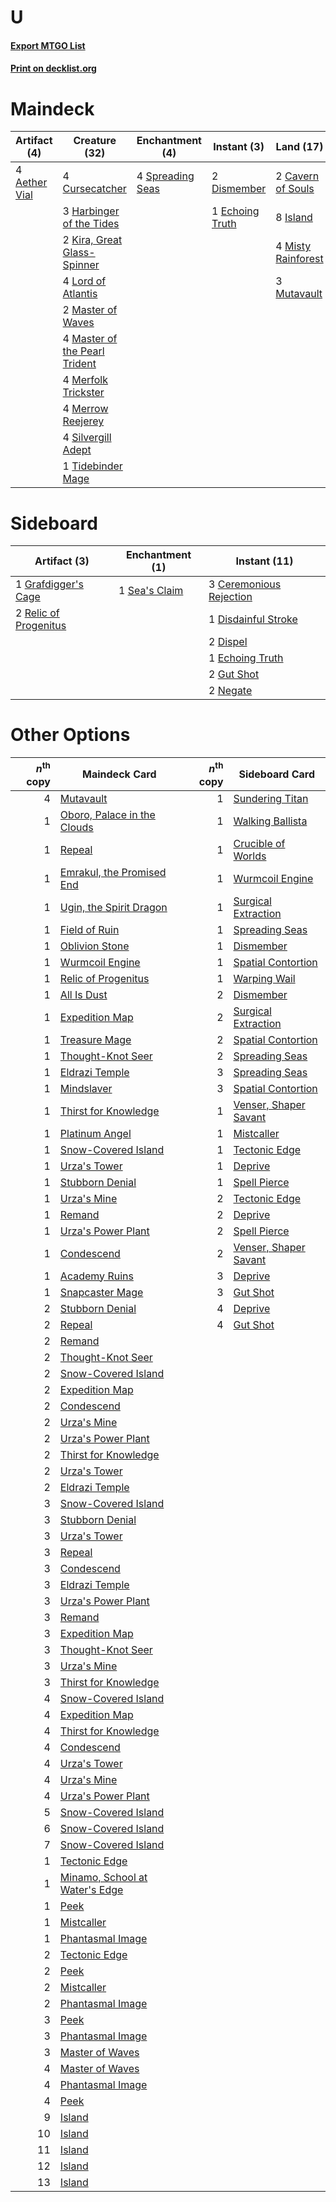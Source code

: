 # U

#### [Export MTGO List](../collection/U/U.txt)
#### [Print on decklist.org](http://decklist.org/?deckmain=4%09Aether%20Vial%0A2%09Cavern%20of%20Souls%0A4%09Cursecatcher%0A2%09Dismember%0A1%09Echoing%20Truth%0A3%09Harbinger%20of%20the%20Tides%0A8%09Island%0A2%09Kira,%20Great%20Glass-Spinner%0A4%09Lord%20of%20Atlantis%0A2%09Master%20of%20Waves%0A4%09Master%20of%20the%20Pearl%20Trident%0A4%09Merfolk%20Trickster%0A4%09Merrow%20Reejerey%0A4%09Misty%20Rainforest%0A3%09Mutavault%0A4%09Silvergill%20Adept%0A4%09Spreading%20Seas%0A1%09Tidebinder%20Mage&deckside=3%09Ceremonious%20Rejection%0A1%09Disdainful%20Stroke%0A2%09Dispel%0A1%09Echoing%20Truth%0A1%09Grafdigger's%20Cage%0A2%09Gut%20Shot%0A2%09Negate%0A2%09Relic%20of%20Progenitus%0A1%09Sea's%20Claim)
# Maindeck

|                                      Artifact (4)                                      |                                             Creature (32)                                              |                                      Enchantment (4)                                      |                                       Instant (3)                                        |                                          Land (17)                                          |
|----------------------------------------------------------------------------------------|--------------------------------------------------------------------------------------------------------|-------------------------------------------------------------------------------------------|------------------------------------------------------------------------------------------|---------------------------------------------------------------------------------------------|
|4 [Aether Vial](http://gatherer.wizards.com/Pages/Card/Details.aspx?multiverseid=370514)|4 [Cursecatcher](http://gatherer.wizards.com/Pages/Card/Details.aspx?multiverseid=442042)               |4 [Spreading Seas](http://gatherer.wizards.com/Pages/Card/Details.aspx?multiverseid=190405)|2 [Dismember](http://gatherer.wizards.com/Pages/Card/Details.aspx?multiverseid=397830)    |2 [Cavern of Souls](http://gatherer.wizards.com/Pages/Card/Details.aspx?multiverseid=426057) |
|                                                                                        |3 [Harbinger of the Tides](http://gatherer.wizards.com/Pages/Card/Details.aspx?multiverseid=438447)     |                                                                                           |1 [Echoing Truth](http://gatherer.wizards.com/Pages/Card/Details.aspx?multiverseid=370394)|8 [Island](http://gatherer.wizards.com/Pages/Card/Details.aspx?multiverseid=439602)          |
|                                                                                        |2 [Kira, Great Glass-Spinner](http://gatherer.wizards.com/Pages/Card/Details.aspx?multiverseid=370349)  |                                                                                           |                                                                                          |4 [Misty Rainforest](http://gatherer.wizards.com/Pages/Card/Details.aspx?multiverseid=426065)|
|                                                                                        |4 [Lord of Atlantis](http://gatherer.wizards.com/Pages/Card/Details.aspx?multiverseid=106642)           |                                                                                           |                                                                                          |3 [Mutavault](http://gatherer.wizards.com/Pages/Card/Details.aspx?multiverseid=152724)       |
|                                                                                        |2 [Master of Waves](http://gatherer.wizards.com/Pages/Card/Details.aspx?multiverseid=438441)            |                                                                                           |                                                                                          |                                                                                             |
|                                                                                        |4 [Master of the Pearl Trident](http://gatherer.wizards.com/Pages/Card/Details.aspx?multiverseid=438449)|                                                                                           |                                                                                          |                                                                                             |
|                                                                                        |4 [Merfolk Trickster](http://gatherer.wizards.com/Pages/Card/Details.aspx?multiverseid=442944)          |                                                                                           |                                                                                          |                                                                                             |
|                                                                                        |4 [Merrow Reejerey](http://gatherer.wizards.com/Pages/Card/Details.aspx?multiverseid=438453)            |                                                                                           |                                                                                          |                                                                                             |
|                                                                                        |4 [Silvergill Adept](http://gatherer.wizards.com/Pages/Card/Details.aspx?multiverseid=439710)           |                                                                                           |                                                                                          |                                                                                             |
|                                                                                        |1 [Tidebinder Mage](http://gatherer.wizards.com/Pages/Card/Details.aspx?multiverseid=438462)            |                                                                                           |                                                                                          |                                                                                             |


# Sideboard

|                                          Artifact (3)                                          |                                    Enchantment (1)                                    |                                           Instant (11)                                           |
|------------------------------------------------------------------------------------------------|---------------------------------------------------------------------------------------|--------------------------------------------------------------------------------------------------|
|1 [Grafdigger's Cage](http://gatherer.wizards.com/Pages/Card/Details.aspx?multiverseid=426046)  |1 [Sea's Claim](http://gatherer.wizards.com/Pages/Card/Details.aspx?multiverseid=39446)|3 [Ceremonious Rejection](http://gatherer.wizards.com/Pages/Card/Details.aspx?multiverseid=417613)|
|2 [Relic of Progenitus](http://gatherer.wizards.com/Pages/Card/Details.aspx?multiverseid=205326)|                                                                                       |1 [Disdainful Stroke](http://gatherer.wizards.com/Pages/Card/Details.aspx?multiverseid=446776)    |
|                                                                                                |                                                                                       |2 [Dispel](http://gatherer.wizards.com/Pages/Card/Details.aspx?multiverseid=201562)               |
|                                                                                                |                                                                                       |1 [Echoing Truth](http://gatherer.wizards.com/Pages/Card/Details.aspx?multiverseid=370394)        |
|                                                                                                |                                                                                       |2 [Gut Shot](http://gatherer.wizards.com/Pages/Card/Details.aspx?multiverseid=397673)             |
|                                                                                                |                                                                                       |2 [Negate](http://gatherer.wizards.com/Pages/Card/Details.aspx?multiverseid=447135)               |


# Other Options

|*n*<sup>th</sup> copy|                                             Maindeck Card                                              |*n*<sup>th</sup> copy|                                         Sideboard Card                                         |
|--------------------:|--------------------------------------------------------------------------------------------------------|--------------------:|------------------------------------------------------------------------------------------------|
|                    4|[Mutavault](http://gatherer.wizards.com/Pages/Card/Details.aspx?multiverseid=152724)                    |                    1|[Sundering Titan](http://gatherer.wizards.com/Pages/Card/Details.aspx?multiverseid=442222)      |
|                    1|[Oboro, Palace in the Clouds](http://gatherer.wizards.com/Pages/Card/Details.aspx?multiverseid=74206)   |                    1|[Walking Ballista](http://gatherer.wizards.com/Pages/Card/Details.aspx?multiverseid=423848)     |
|                    1|[Repeal](http://gatherer.wizards.com/Pages/Card/Details.aspx?multiverseid=397667)                       |                    1|[Crucible of Worlds](http://gatherer.wizards.com/Pages/Card/Details.aspx?multiverseid=420598)   |
|                    1|[Emrakul, the Promised End](http://gatherer.wizards.com/Pages/Card/Details.aspx?multiverseid=414295)    |                    1|[Wurmcoil Engine](http://gatherer.wizards.com/Pages/Card/Details.aspx?multiverseid=425825)      |
|                    1|[Ugin, the Spirit Dragon](http://gatherer.wizards.com/Pages/Card/Details.aspx?multiverseid=394086)      |                    1|[Surgical Extraction](http://gatherer.wizards.com/Pages/Card/Details.aspx?multiverseid=397706)  |
|                    1|[Field of Ruin](http://gatherer.wizards.com/Pages/Card/Details.aspx?multiverseid=435415)                |                    1|[Spreading Seas](http://gatherer.wizards.com/Pages/Card/Details.aspx?multiverseid=190405)       |
|                    1|[Oblivion Stone](http://gatherer.wizards.com/Pages/Card/Details.aspx?multiverseid=438789)               |                    1|[Dismember](http://gatherer.wizards.com/Pages/Card/Details.aspx?multiverseid=397830)            |
|                    1|[Wurmcoil Engine](http://gatherer.wizards.com/Pages/Card/Details.aspx?multiverseid=425825)              |                    1|[Spatial Contortion](http://gatherer.wizards.com/Pages/Card/Details.aspx?multiverseid=407518)   |
|                    1|[Relic of Progenitus](http://gatherer.wizards.com/Pages/Card/Details.aspx?multiverseid=205326)          |                    1|[Warping Wail](http://gatherer.wizards.com/Pages/Card/Details.aspx?multiverseid=407522)         |
|                    1|[All Is Dust](http://gatherer.wizards.com/Pages/Card/Details.aspx?multiverseid=397750)                  |                    2|[Dismember](http://gatherer.wizards.com/Pages/Card/Details.aspx?multiverseid=397830)            |
|                    1|[Expedition Map](http://gatherer.wizards.com/Pages/Card/Details.aspx?multiverseid=397742)               |                    2|[Surgical Extraction](http://gatherer.wizards.com/Pages/Card/Details.aspx?multiverseid=397706)  |
|                    1|[Treasure Mage](http://gatherer.wizards.com/Pages/Card/Details.aspx?multiverseid=442776)                |                    2|[Spatial Contortion](http://gatherer.wizards.com/Pages/Card/Details.aspx?multiverseid=407518)   |
|                    1|[Thought-Knot Seer](http://gatherer.wizards.com/Pages/Card/Details.aspx?multiverseid=407519)            |                    2|[Spreading Seas](http://gatherer.wizards.com/Pages/Card/Details.aspx?multiverseid=190405)       |
|                    1|[Eldrazi Temple](http://gatherer.wizards.com/Pages/Card/Details.aspx?multiverseid=397690)               |                    3|[Spreading Seas](http://gatherer.wizards.com/Pages/Card/Details.aspx?multiverseid=190405)       |
|                    1|[Mindslaver](http://gatherer.wizards.com/Pages/Card/Details.aspx?multiverseid=209044)                   |                    3|[Spatial Contortion](http://gatherer.wizards.com/Pages/Card/Details.aspx?multiverseid=407518)   |
|                    1|[Thirst for Knowledge](http://gatherer.wizards.com/Pages/Card/Details.aspx?multiverseid=205311)         |                    1|[Venser, Shaper Savant](http://gatherer.wizards.com/Pages/Card/Details.aspx?multiverseid=425880)|
|                    1|[Platinum Angel](http://gatherer.wizards.com/Pages/Card/Details.aspx?multiverseid=425817)               |                    1|[Mistcaller](http://gatherer.wizards.com/Pages/Card/Details.aspx?multiverseid=447198)           |
|                    1|[Snow-Covered Island](http://gatherer.wizards.com/Pages/Card/Details.aspx?multiverseid=184813)          |                    1|[Tectonic Edge](http://gatherer.wizards.com/Pages/Card/Details.aspx?multiverseid=409575)        |
|                    1|[Urza's Tower](http://gatherer.wizards.com/Pages/Card/Details.aspx?multiverseid=220955)                 |                    1|[Deprive](http://gatherer.wizards.com/Pages/Card/Details.aspx?multiverseid=193519)              |
|                    1|[Stubborn Denial](http://gatherer.wizards.com/Pages/Card/Details.aspx?multiverseid=386673)              |                    1|[Spell Pierce](http://gatherer.wizards.com/Pages/Card/Details.aspx?multiverseid=425876)         |
|                    1|[Urza's Mine](http://gatherer.wizards.com/Pages/Card/Details.aspx?multiverseid=220947)                  |                    2|[Tectonic Edge](http://gatherer.wizards.com/Pages/Card/Details.aspx?multiverseid=409575)        |
|                    1|[Remand](http://gatherer.wizards.com/Pages/Card/Details.aspx?multiverseid=397881)                       |                    2|[Deprive](http://gatherer.wizards.com/Pages/Card/Details.aspx?multiverseid=193519)              |
|                    1|[Urza's Power Plant](http://gatherer.wizards.com/Pages/Card/Details.aspx?multiverseid=220951)           |                    2|[Spell Pierce](http://gatherer.wizards.com/Pages/Card/Details.aspx?multiverseid=425876)         |
|                    1|[Condescend](http://gatherer.wizards.com/Pages/Card/Details.aspx?multiverseid=438612)                   |                    2|[Venser, Shaper Savant](http://gatherer.wizards.com/Pages/Card/Details.aspx?multiverseid=425880)|
|                    1|[Academy Ruins](http://gatherer.wizards.com/Pages/Card/Details.aspx?multiverseid=370424)                |                    3|[Deprive](http://gatherer.wizards.com/Pages/Card/Details.aspx?multiverseid=193519)              |
|                    1|[Snapcaster Mage](http://gatherer.wizards.com/Pages/Card/Details.aspx?multiverseid=425875)              |                    3|[Gut Shot](http://gatherer.wizards.com/Pages/Card/Details.aspx?multiverseid=397673)             |
|                    2|[Stubborn Denial](http://gatherer.wizards.com/Pages/Card/Details.aspx?multiverseid=386673)              |                    4|[Deprive](http://gatherer.wizards.com/Pages/Card/Details.aspx?multiverseid=193519)              |
|                    2|[Repeal](http://gatherer.wizards.com/Pages/Card/Details.aspx?multiverseid=397667)                       |                    4|[Gut Shot](http://gatherer.wizards.com/Pages/Card/Details.aspx?multiverseid=397673)             |
|                    2|[Remand](http://gatherer.wizards.com/Pages/Card/Details.aspx?multiverseid=397881)                       |                     |                                                                                                |
|                    2|[Thought-Knot Seer](http://gatherer.wizards.com/Pages/Card/Details.aspx?multiverseid=407519)            |                     |                                                                                                |
|                    2|[Snow-Covered Island](http://gatherer.wizards.com/Pages/Card/Details.aspx?multiverseid=184813)          |                     |                                                                                                |
|                    2|[Expedition Map](http://gatherer.wizards.com/Pages/Card/Details.aspx?multiverseid=397742)               |                     |                                                                                                |
|                    2|[Condescend](http://gatherer.wizards.com/Pages/Card/Details.aspx?multiverseid=438612)                   |                     |                                                                                                |
|                    2|[Urza's Mine](http://gatherer.wizards.com/Pages/Card/Details.aspx?multiverseid=220947)                  |                     |                                                                                                |
|                    2|[Urza's Power Plant](http://gatherer.wizards.com/Pages/Card/Details.aspx?multiverseid=220951)           |                     |                                                                                                |
|                    2|[Thirst for Knowledge](http://gatherer.wizards.com/Pages/Card/Details.aspx?multiverseid=205311)         |                     |                                                                                                |
|                    2|[Urza's Tower](http://gatherer.wizards.com/Pages/Card/Details.aspx?multiverseid=220955)                 |                     |                                                                                                |
|                    2|[Eldrazi Temple](http://gatherer.wizards.com/Pages/Card/Details.aspx?multiverseid=397690)               |                     |                                                                                                |
|                    3|[Snow-Covered Island](http://gatherer.wizards.com/Pages/Card/Details.aspx?multiverseid=184813)          |                     |                                                                                                |
|                    3|[Stubborn Denial](http://gatherer.wizards.com/Pages/Card/Details.aspx?multiverseid=386673)              |                     |                                                                                                |
|                    3|[Urza's Tower](http://gatherer.wizards.com/Pages/Card/Details.aspx?multiverseid=220955)                 |                     |                                                                                                |
|                    3|[Repeal](http://gatherer.wizards.com/Pages/Card/Details.aspx?multiverseid=397667)                       |                     |                                                                                                |
|                    3|[Condescend](http://gatherer.wizards.com/Pages/Card/Details.aspx?multiverseid=438612)                   |                     |                                                                                                |
|                    3|[Eldrazi Temple](http://gatherer.wizards.com/Pages/Card/Details.aspx?multiverseid=397690)               |                     |                                                                                                |
|                    3|[Urza's Power Plant](http://gatherer.wizards.com/Pages/Card/Details.aspx?multiverseid=220951)           |                     |                                                                                                |
|                    3|[Remand](http://gatherer.wizards.com/Pages/Card/Details.aspx?multiverseid=397881)                       |                     |                                                                                                |
|                    3|[Expedition Map](http://gatherer.wizards.com/Pages/Card/Details.aspx?multiverseid=397742)               |                     |                                                                                                |
|                    3|[Thought-Knot Seer](http://gatherer.wizards.com/Pages/Card/Details.aspx?multiverseid=407519)            |                     |                                                                                                |
|                    3|[Urza's Mine](http://gatherer.wizards.com/Pages/Card/Details.aspx?multiverseid=220947)                  |                     |                                                                                                |
|                    3|[Thirst for Knowledge](http://gatherer.wizards.com/Pages/Card/Details.aspx?multiverseid=205311)         |                     |                                                                                                |
|                    4|[Snow-Covered Island](http://gatherer.wizards.com/Pages/Card/Details.aspx?multiverseid=184813)          |                     |                                                                                                |
|                    4|[Expedition Map](http://gatherer.wizards.com/Pages/Card/Details.aspx?multiverseid=397742)               |                     |                                                                                                |
|                    4|[Thirst for Knowledge](http://gatherer.wizards.com/Pages/Card/Details.aspx?multiverseid=205311)         |                     |                                                                                                |
|                    4|[Condescend](http://gatherer.wizards.com/Pages/Card/Details.aspx?multiverseid=438612)                   |                     |                                                                                                |
|                    4|[Urza's Tower](http://gatherer.wizards.com/Pages/Card/Details.aspx?multiverseid=220955)                 |                     |                                                                                                |
|                    4|[Urza's Mine](http://gatherer.wizards.com/Pages/Card/Details.aspx?multiverseid=220947)                  |                     |                                                                                                |
|                    4|[Urza's Power Plant](http://gatherer.wizards.com/Pages/Card/Details.aspx?multiverseid=220951)           |                     |                                                                                                |
|                    5|[Snow-Covered Island](http://gatherer.wizards.com/Pages/Card/Details.aspx?multiverseid=184813)          |                     |                                                                                                |
|                    6|[Snow-Covered Island](http://gatherer.wizards.com/Pages/Card/Details.aspx?multiverseid=184813)          |                     |                                                                                                |
|                    7|[Snow-Covered Island](http://gatherer.wizards.com/Pages/Card/Details.aspx?multiverseid=184813)          |                     |                                                                                                |
|                    1|[Tectonic Edge](http://gatherer.wizards.com/Pages/Card/Details.aspx?multiverseid=409575)                |                     |                                                                                                |
|                    1|[Minamo, School at Water's Edge](http://gatherer.wizards.com/Pages/Card/Details.aspx?multiverseid=79179)|                     |                                                                                                |
|                    1|[Peek](http://gatherer.wizards.com/Pages/Card/Details.aspx?multiverseid=30686)                          |                     |                                                                                                |
|                    1|[Mistcaller](http://gatherer.wizards.com/Pages/Card/Details.aspx?multiverseid=447198)                   |                     |                                                                                                |
|                    1|[Phantasmal Image](http://gatherer.wizards.com/Pages/Card/Details.aspx?multiverseid=425871)             |                     |                                                                                                |
|                    2|[Tectonic Edge](http://gatherer.wizards.com/Pages/Card/Details.aspx?multiverseid=409575)                |                     |                                                                                                |
|                    2|[Peek](http://gatherer.wizards.com/Pages/Card/Details.aspx?multiverseid=30686)                          |                     |                                                                                                |
|                    2|[Mistcaller](http://gatherer.wizards.com/Pages/Card/Details.aspx?multiverseid=447198)                   |                     |                                                                                                |
|                    2|[Phantasmal Image](http://gatherer.wizards.com/Pages/Card/Details.aspx?multiverseid=425871)             |                     |                                                                                                |
|                    3|[Peek](http://gatherer.wizards.com/Pages/Card/Details.aspx?multiverseid=30686)                          |                     |                                                                                                |
|                    3|[Phantasmal Image](http://gatherer.wizards.com/Pages/Card/Details.aspx?multiverseid=425871)             |                     |                                                                                                |
|                    3|[Master of Waves](http://gatherer.wizards.com/Pages/Card/Details.aspx?multiverseid=438441)              |                     |                                                                                                |
|                    4|[Master of Waves](http://gatherer.wizards.com/Pages/Card/Details.aspx?multiverseid=438441)              |                     |                                                                                                |
|                    4|[Phantasmal Image](http://gatherer.wizards.com/Pages/Card/Details.aspx?multiverseid=425871)             |                     |                                                                                                |
|                    4|[Peek](http://gatherer.wizards.com/Pages/Card/Details.aspx?multiverseid=30686)                          |                     |                                                                                                |
|                    9|[Island](http://gatherer.wizards.com/Pages/Card/Details.aspx?multiverseid=439602)                       |                     |                                                                                                |
|                   10|[Island](http://gatherer.wizards.com/Pages/Card/Details.aspx?multiverseid=439602)                       |                     |                                                                                                |
|                   11|[Island](http://gatherer.wizards.com/Pages/Card/Details.aspx?multiverseid=439602)                       |                     |                                                                                                |
|                   12|[Island](http://gatherer.wizards.com/Pages/Card/Details.aspx?multiverseid=439602)                       |                     |                                                                                                |
|                   13|[Island](http://gatherer.wizards.com/Pages/Card/Details.aspx?multiverseid=439602)                       |                     |                                                                                                |

